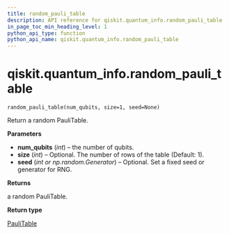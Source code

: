 ```yaml
---
title: random_pauli_table
description: API reference for qiskit.quantum_info.random_pauli_table
in_page_toc_min_heading_level: 1
python_api_type: function
python_api_name: qiskit.quantum_info.random_pauli_table
---
```


<span id="qiskit-quantum-info-random-pauli-table" />

# qiskit.quantum\_info.random\_pauli\_table

<span id="qiskit.quantum_info.random_pauli_table" />

`random_pauli_table(num_qubits, size=1, seed=None)`

Return a random PauliTable.

**Parameters**

*   **num\_qubits** (*int*) – the number of qubits.
*   **size** (*int*) – Optional. The number of rows of the table (Default: 1).
*   **seed** (*int or np.random.Generator*) – Optional. Set a fixed seed or generator for RNG.

**Returns**

a random PauliTable.

**Return type**

[PauliTable](qiskit.quantum_info.PauliTable "qiskit.quantum_info.PauliTable")

